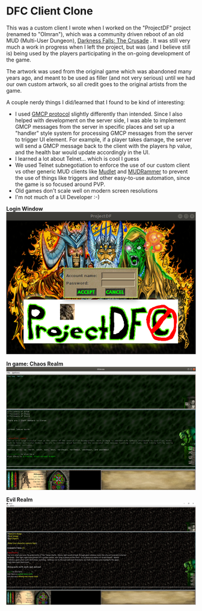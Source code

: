 # DFC Client Clone

This was a custom client I wrote when I worked on the "ProjectDF" project (renamed to "Olmran"), which was a community driven reboot of an old
MUD (Multi-User Dungeon), [Darkness Falls: The Crusade](https://en.wikipedia.org/wiki/Darkness_Falls:_The_Crusade)
. It was still very much a work in progress when I left the project, 
but was (and I 
believe still is) being used by the players participating in the on-going development of the game.

The artwork was used from the original game which was abandoned many years ago, and meant to be used as filler (and not
very serious) until we had our own custom artwork, so all credit goes to the original artists from the game.

A couple nerdy things I did/learned that I found to be kind of interesting:
 - I used [GMCP protocol](https://www.gammon.com.au/gmcp) slightly differently than intended. Since I also helped with
 development on the server side, I was able to implement GMCP messages from the server in specific places and set up
 a "handler" style system for processing GMCP messages from the server to trigger UI element. For example, if a player
 takes damage, the server will send a GMCP message back to the client with the players hp value, and the health bar would
 update accordingly in the UI.
 - I learned a lot about Telnet... which is cool I guess
 - We used Telnet subnegotiation to enforce the use of our custom client vs other generic MUD clients like [Mudlet](https://www.mudlet.org/)
 and [MUDRammer](https://splinesoft.net/mudrammer/) to prevent the use of things like triggers and other easy-to-use automation,
 since the game is so focused around PVP.
 - Old games don't scale well on modern screen resolutions
 - I'm not much of a UI Developer :-)
 
 
 **Login Window**  
 ![alt text](lib/login1.png)
 
 **In game: Chaos Realm**   
 ![alt text](lib/game1.png)
 
 **Evil Realm**  
 ![alt text](lib/game2.jpg)
